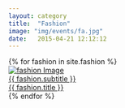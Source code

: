```yaml
---
layout: category
title:  "Fashion"
image: "img/events/fa.jpg"
date:   2015-04-21 12:12:12
---
```

<section class="no-padding" id="portfolio">
    <div class="container-fluid">
        <div class="row no-gutter">
            {% for fashion in site.fashion %}
                <div class="col-lg-4 col-sm-6">
                    <a href="{{ fashion.url }}" class="portfolio-box">
                        <img src="{{ fashion.image }}" class="img-responsive" alt="fashion Image">
                        <div class="portfolio-box-caption">
                            <div class="portfolio-box-caption-content">
                                <div class="project-category text-faded">
                                    {{ fashion.subtitle }}
                                </div>
                                <div class="project-name">
                                    {{ fashion.title }}
                                </div>
                            </div>
                        </div>
                    </a>
                </div>
            {% endfor %}
        </div>
    </div>
</section>